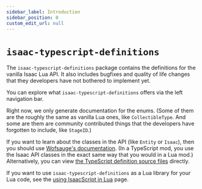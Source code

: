 ```yaml
---
sidebar_label: Introduction
sidebar_position: 0
custom_edit_url: null
---
```


# `isaac-typescript-definitions`

The `isaac-typescript-definitions` package contains the definitions for the vanilla Isaac Lua API. It also includes bugfixes and quality of life changes that they developers have not bothered to implement yet.

You can explore what `isaac-typescript-definitions` offers via the left navigation bar.

Right now, we only generate documentation for the enums. (Some of them are the roughly the same as vanilla Lua ones, like `CollectibleType`. And some are them are community contributed things that the developers have forgotten to include, like `StageID`.)

If you want to learn about the classes in the API (like `Entity` or `Isaac`), then you should use [Wofsauge's documentation](https://wofsauge.github.io/IsaacDocs/rep/). (In a TypeScript mod, you use the Isaac API classes in the exact same way that you would in a Lua mod.) Alternatively, you can view [the TypeScript definition source files](https://github.com/IsaacScript/isaacscript/tree/main/packages/isaac-typescript-definitions/src) directly.

If you want to use `isaac-typescript-definitions` as a Lua library for your Lua code, see the [using IsaacScript in Lua](/main/isaacscript-in-lua.md) page.
